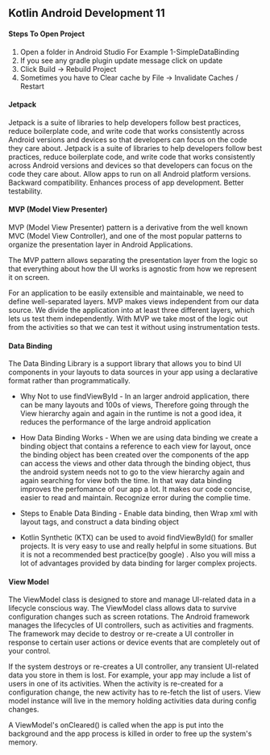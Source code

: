 ## Kotlin Android Development 11

#### Steps To Open Project
1. Open a folder in Android Studio For Example 1-SimpleDataBinding
2. If you see any gradle plugin update message click on update
3. Click Build -> Rebuild Project
4. Sometimes you have to Clear cache by File -> Invalidate Caches / Restart

#### Jetpack
Jetpack is a suite of libraries to help developers follow best practices, reduce boilerplate code, and write code that works consistently across Android versions and devices so that developers can focus on the code they care about. Jetpack is a suite of libraries to help developers follow best practices, reduce boilerplate code, and write code that works consistently across Android versions and devices so that developers can focus on the code they care about. Allow apps to run on all Android platform versions. Backward compatibility. Enhances process of app development. Better testability.

#### MVP (Model View Presenter)
MVP (Model View Presenter) pattern is a derivative from the well known MVC (Model View Controller), and one of the most popular patterns to organize the presentation layer in Android Applications.

The MVP pattern allows separating the presentation layer from the logic so that everything about how the UI works is agnostic from how we represent it on screen. 

For an application to be easily extensible and maintainable, we need to define well-separated layers. MVP makes views independent from our data source. We divide the application into at least three different layers, which lets us test them independently. With MVP we take most of the logic out from the activities so that we can test it without using instrumentation tests.

#### Data Binding
The Data Binding Library is a support library that allows you to bind UI components in your layouts to data sources in your app using a declarative format rather than programmatically.

* Why Not to use findViewById - In an larger android application, there can be many layouts and 100s of views, Therefore going through the View hierarchy again and again in the runtime is not a good idea, it reduces the performance of the large android application 

* How Data Binding Works - When we are using data binding we create a binding object that contains a reference to each view for layout, once the binding object has been created over the components of the app can access the views and other data through the binding object, thus the android system needs not to go to the view hierarchy again and again searching for view both the time. In that way data binding improves the perfomance of our app a lot. It makes our code concise, easier to read and maintain. Recognize error during the complie time.

* Steps to Enable Data Binding - Enable data binding, then Wrap xml with layout tags, and construct a data binding object

* Kotlin Synthetic (KTX) can be used to avoid findViewById()  for smaller projects. It is very easy to use and really helpful in some situations. But it is not a recommended best practice(by google) . Also you will miss a lot of advantages provided by data binding for larger complex projects.

#### View Model
The ViewModel class is designed to store and manage UI-related data in a lifecycle conscious way. The ViewModel class allows data to survive configuration changes such as screen rotations. The Android framework manages the lifecycles of UI controllers, such as activities and fragments. The framework may decide to destroy or re-create a UI controller in response to certain user actions or device events that are completely out of your control.

If the system destroys or re-creates a UI controller, any transient UI-related data you store in them is lost. For example, your app may include a list of users in one of its activities. When the activity is re-created for a configuration change, the new activity has to re-fetch the list of users. View model instance will live in the memory holding activities data during config changes.

A ViewModel's onCleared() is called when the app is put into the background and the app process is killed in order to free up the system's memory.